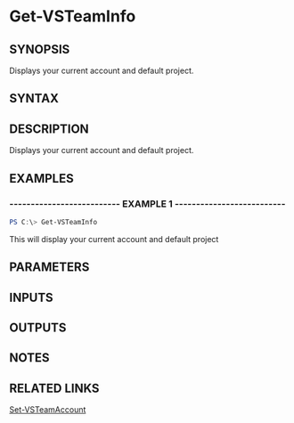 


# Get-VSTeamInfo

## SYNOPSIS

Displays your current account and default project.

## SYNTAX

## DESCRIPTION

Displays your current account and default project.

## EXAMPLES

### -------------------------- EXAMPLE 1 --------------------------

```PowerShell
PS C:\> Get-VSTeamInfo
```

This will display your current account and default project

## PARAMETERS

## INPUTS

## OUTPUTS

## NOTES

## RELATED LINKS

[Set-VSTeamAccount](Set-VSTeamAccount.md)
